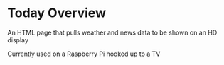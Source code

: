 # Today Overview

An HTML page that pulls weather and news data to be shown on an HD display

Currently used on a Raspberry Pi hooked up to a TV